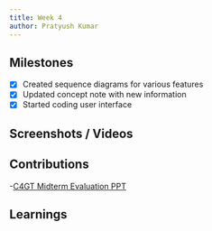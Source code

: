 ```yaml
---
title: Week 4
author: Pratyush Kumar
---
```


## Milestones
- [x] Created sequence diagrams for various features
- [x] Updated concept note with new information
- [x] Started coding user interface

## Screenshots / Videos 

## Contributions

-[C4GT Midterm Evaluation PPT](https://docs.google.com/presentation/d/1j9rSlqCzgn_C5N3e_qqCAs9N6YLHWIWVFYtcWVXxUGY/edit?usp=sharing)

## Learnings
